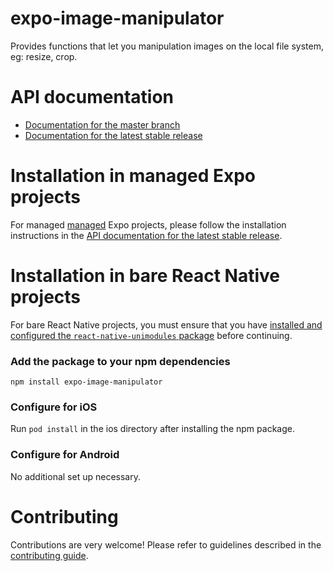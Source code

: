 # expo-image-manipulator

Provides functions that let you manipulation images on the local file system, eg: resize, crop.

# API documentation

- [Documentation for the master branch](https://github.com/expo/expo/blob/master/docs/pages/versions/unversioned/sdk/imagemanipulator.md)
- [Documentation for the latest stable release](https://docs.expo.io/versions/latest/sdk/imagemanipulator/)

# Installation in managed Expo projects

For managed [managed](https://docs.expo.io/versions/latest/introduction/managed-vs-bare/) Expo projects, please follow the installation instructions in the [API documentation for the latest stable release](#api-documentation).

# Installation in bare React Native projects

For bare React Native projects, you must ensure that you have [installed and configured the `react-native-unimodules` package](https://github.com/unimodules/react-native-unimodules) before continuing.

### Add the package to your npm dependencies

```
npm install expo-image-manipulator
```

### Configure for iOS

Run `pod install` in the ios directory after installing the npm package.

### Configure for Android

No additional set up necessary.

# Contributing

Contributions are very welcome! Please refer to guidelines described in the [contributing guide]( https://github.com/expo/expo#contributing).
